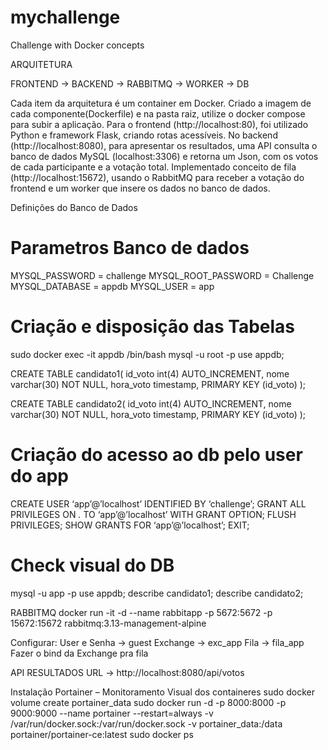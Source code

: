 # mychallenge

Challenge with Docker concepts

ARQUITETURA

FRONTEND -> BACKEND -> RABBITMQ -> WORKER -> DB

Cada item da arquitetura é um container em Docker.
Criado a imagem de cada componente(Dockerfile) e na pasta raiz, utilize o docker compose para subir a aplicação.
Para o frontend (http://localhost:80), foi utilizado Python e framework Flask, criando rotas acessíveis.
No backend (http://localhost:8080), para apresentar os resultados, uma API consulta o banco de dados MySQL (localhost:3306) e retorna um Json, com os votos de cada participante e a votação total.
Implementado conceito de fila (http://localhost:15672), usando o RabbitMQ para receber a votação do frontend e um worker que insere os dados no banco de dados.

Definições do Banco de Dados
# Parametros Banco de dados
MYSQL_PASSWORD = challenge
MYSQL_ROOT_PASSWORD = Challenge
MYSQL_DATABASE = appdb
MYSQL_USER = app

# Criação e disposição das Tabelas

sudo docker exec -it appdb /bin/bash
mysql -u root -p
use appdb;

CREATE TABLE candidato1(
id_voto int(4) AUTO_INCREMENT,
nome varchar(30) NOT NULL,
hora_voto timestamp,
PRIMARY KEY (id_voto)
);

CREATE TABLE candidato2(
id_voto int(4) AUTO_INCREMENT,
nome varchar(30) NOT NULL,
hora_voto timestamp,
PRIMARY KEY (id_voto)
);

# Criação do acesso ao db pelo user do app
CREATE USER ‘app’@’localhost’ IDENTIFIED BY ‘challenge’;
GRANT ALL PRIVILEGES ON *.* TO ‘app’@’localhost’ WITH GRANT OPTION;
FLUSH PRIVILEGES;
SHOW GRANTS FOR ‘app’@’localhost’;
EXIT;

# Check visual do DB
mysql -u app -p
use appdb;
describe candidato1;
describe candidato2;



RABBITMQ
docker run -it -d --name rabbitapp -p 5672:5672 -p 15672:15672 rabbitmq:3.13-management-alpine

Configurar:
User e Senha -> guest
Exchange -> exc_app
Fila -> fila_app
Fazer o bind da Exchange pra fila



API RESULTADOS
URL -> http://localhost:8080/api/votos
 

Instalação Portainer – Monitoramento Visual dos containeres
sudo docker volume create portainer_data
sudo docker run -d -p 8000:8000 -p 9000:9000 --name portainer --restart=always -v /var/run/docker.sock:/var/run/docker.sock -v portainer_data:/data portainer/portainer-ce:latest
sudo docker ps
